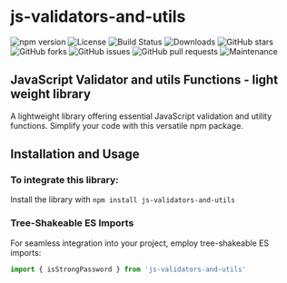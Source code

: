 # js-validators-and-utils

![npm version](https://img.shields.io/badge/npm-v1.0.0-blue)
![License](https://img.shields.io/badge/license-MIT-green)
![Build Status](https://img.shields.io/travis/ritu1989/js-validators-and-utils)
![Downloads](https://img.shields.io/npm/dt/js-validators-and-utils)
![GitHub stars](https://img.shields.io/github/stars/kobir1989/js-validators-and-utils)
![GitHub forks](https://img.shields.io/github/forks/username/js-validators-and-utils)
![GitHub issues](https://img.shields.io/github/issues/username/js-validators-and-utils)
![GitHub pull requests](https://img.shields.io/github/issues-pr/kobir1989/js-validators-and-utils)
![Maintenance](https://img.shields.io/maintenance/yes/2023)

## JavaScript Validator and utils Functions - light weight library

A lightweight library offering essential JavaScript validation and utility functions. Simplify your code with this versatile npm package.

## Installation and Usage

### To integrate this library:

Install the library with `npm install js-validators-and-utils`

### Tree-Shakeable ES Imports

For seamless integration into your project, employ tree-shakeable ES imports:

```javascript
import { isStrongPassword } from 'js-validators-and-utils'
```
